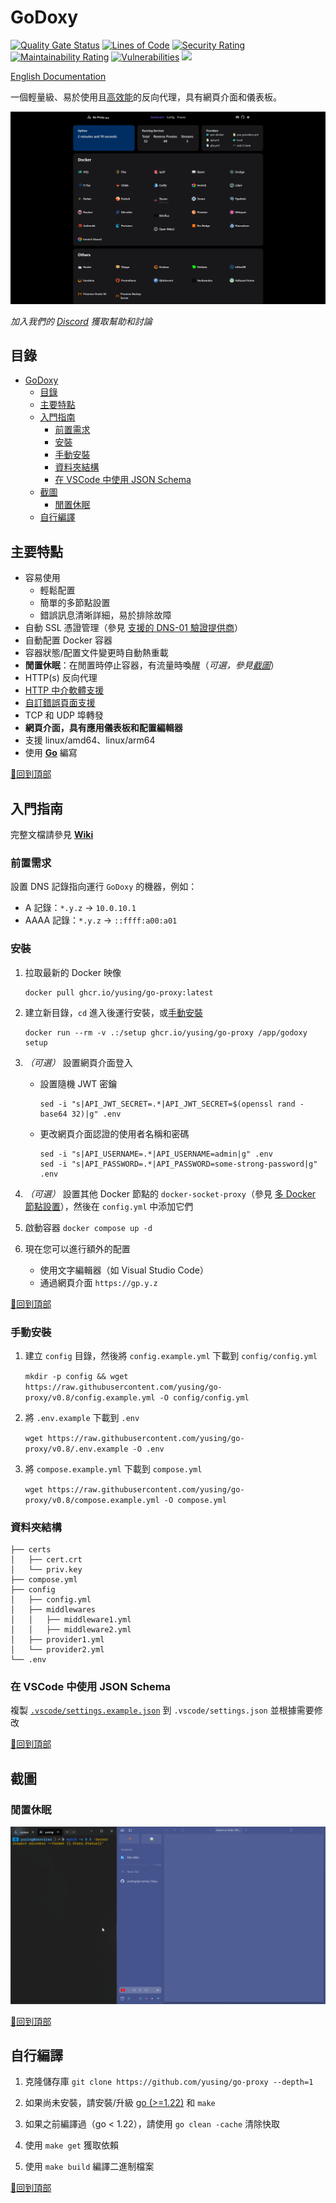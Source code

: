# GoDoxy

[![Quality Gate Status](https://sonarcloud.io/api/project_badges/measure?project=yusing_go-proxy&metric=alert_status)](https://sonarcloud.io/summary/new_code?id=yusing_go-proxy)
[![Lines of Code](https://sonarcloud.io/api/project_badges/measure?project=yusing_go-proxy&metric=ncloc)](https://sonarcloud.io/summary/new_code?id=yusing_go-proxy)
[![Security Rating](https://sonarcloud.io/api/project_badges/measure?project=yusing_go-proxy&metric=security_rating)](https://sonarcloud.io/summary/new_code?id=yusing_go-proxy)
[![Maintainability Rating](https://sonarcloud.io/api/project_badges/measure?project=yusing_go-proxy&metric=sqale_rating)](https://sonarcloud.io/summary/new_code?id=yusing_go-proxy)
[![Vulnerabilities](https://sonarcloud.io/api/project_badges/measure?project=yusing_go-proxy&metric=vulnerabilities)](https://sonarcloud.io/summary/new_code?id=yusing_go-proxy)
[![](https://dcbadge.limes.pink/api/server/umReR62nRd)](https://discord.gg/umReR62nRd)

[English Documentation](README.md)

一個輕量級、易於使用且[高效能](https://github.com/yusing/go-proxy/wiki/Benchmarks)的反向代理，具有網頁介面和儀表板。

![截圖](screenshots/webui.png)

_加入我們的 [Discord](https://discord.gg/umReR62nRd) 獲取幫助和討論_

## 目錄

<!-- TOC -->

- [GoDoxy](#godoxy)
  - [目錄](#目錄)
  - [主要特點](#主要特點)
  - [入門指南](#入門指南)
    - [前置需求](#前置需求)
    - [安裝](#安裝)
    - [手動安裝](#手動安裝)
    - [資料夾結構](#資料夾結構)
    - [在 VSCode 中使用 JSON Schema](#在-vscode-中使用-json-schema)
  - [截圖](#截圖)
    - [閒置休眠](#閒置休眠)
  - [自行編譯](#自行編譯)

## 主要特點

- 容易使用
  - 輕鬆配置
  - 簡單的多節點設置
  - 錯誤訊息清晰詳細，易於排除故障
- 自動 SSL 憑證管理（參見 [支援的 DNS-01 驗證提供商](https://github.com/yusing/go-proxy/wiki/Supported-DNS%E2%80%9001-Providers)）
- 自動配置 Docker 容器
- 容器狀態/配置文件變更時自動熱重載
- **閒置休眠**：在閒置時停止容器，有流量時喚醒（_可選，參見[截圖](#閒置休眠)_）
- HTTP(s) 反向代理
- [HTTP 中介軟體支援](https://github.com/yusing/go-proxy/wiki/Middlewares)
- [自訂錯誤頁面支援](https://github.com/yusing/go-proxy/wiki/Middlewares#custom-error-pages)
- TCP 和 UDP 埠轉發
- **網頁介面，具有應用儀表板和配置編輯器**
- 支援 linux/amd64、linux/arm64
- 使用 **[Go](https://go.dev)** 編寫

[🔼回到頂部](#目錄)

## 入門指南

完整文檔請參見 **[Wiki](https://github.com/yusing/go-proxy/wiki)**

### 前置需求

設置 DNS 記錄指向運行 `GoDoxy` 的機器，例如：

- A 記錄：`*.y.z` -> `10.0.10.1`
- AAAA 記錄：`*.y.z` -> `::ffff:a00:a01`

### 安裝

1.  拉取最新的 Docker 映像

    ```shell
    docker pull ghcr.io/yusing/go-proxy:latest
    ```

2.  建立新目錄，`cd` 進入後運行安裝，或[手動安裝](#手動安裝)

    ```shell
    docker run --rm -v .:/setup ghcr.io/yusing/go-proxy /app/godoxy setup
    ```

3.  _（可選）_ 設置網頁介面登入

    - 設置隨機 JWT 密鑰

      ```shell
      sed -i "s|API_JWT_SECRET=.*|API_JWT_SECRET=$(openssl rand -base64 32)|g" .env
      ```

    - 更改網頁介面認證的使用者名稱和密碼
      ```shell
      sed -i "s|API_USERNAME=.*|API_USERNAME=admin|g" .env
      sed -i "s|API_PASSWORD=.*|API_PASSWORD=some-strong-password|g" .env
      ```

4.  _（可選）_ 設置其他 Docker 節點的 `docker-socket-proxy`（參見 [多 Docker 節點設置](https://github.com/yusing/go-proxy/wiki/Configurations#multi-docker-nodes-setup)），然後在 `config.yml` 中添加它們

5.  啟動容器 `docker compose up -d`

6.  現在您可以進行額外的配置
    - 使用文字編輯器（如 Visual Studio Code）
    - 通過網頁介面 `https://gp.y.z`

[🔼回到頂部](#目錄)

### 手動安裝

1. 建立 `config` 目錄，然後將 `config.example.yml` 下載到 `config/config.yml`

   `mkdir -p config && wget https://raw.githubusercontent.com/yusing/go-proxy/v0.8/config.example.yml -O config/config.yml`

2. 將 `.env.example` 下載到 `.env`

   `wget https://raw.githubusercontent.com/yusing/go-proxy/v0.8/.env.example -O .env`

3. 將 `compose.example.yml` 下載到 `compose.yml`

   `wget https://raw.githubusercontent.com/yusing/go-proxy/v0.8/compose.example.yml -O compose.yml`

### 資料夾結構

```shell
├── certs
│   ├── cert.crt
│   └── priv.key
├── compose.yml
├── config
│   ├── config.yml
│   ├── middlewares
│   │   ├── middleware1.yml
│   │   ├── middleware2.yml
│   ├── provider1.yml
│   └── provider2.yml
└── .env
```

### 在 VSCode 中使用 JSON Schema

複製 [`.vscode/settings.example.json`](.vscode/settings.example.json) 到 `.vscode/settings.json` 並根據需要修改

[🔼回到頂部](#目錄)

## 截圖

### 閒置休眠

![閒置休眠](screenshots/idlesleeper.webp)

[🔼回到頂部](#目錄)

## 自行編譯

1. 克隆儲存庫 `git clone https://github.com/yusing/go-proxy --depth=1`

2. 如果尚未安裝，請安裝/升級 [go (>=1.22)](https://go.dev/doc/install) 和 `make`

3. 如果之前編譯過（go < 1.22），請使用 `go clean -cache` 清除快取

4. 使用 `make get` 獲取依賴

5. 使用 `make build` 編譯二進制檔案

[🔼回到頂部](#目錄)
